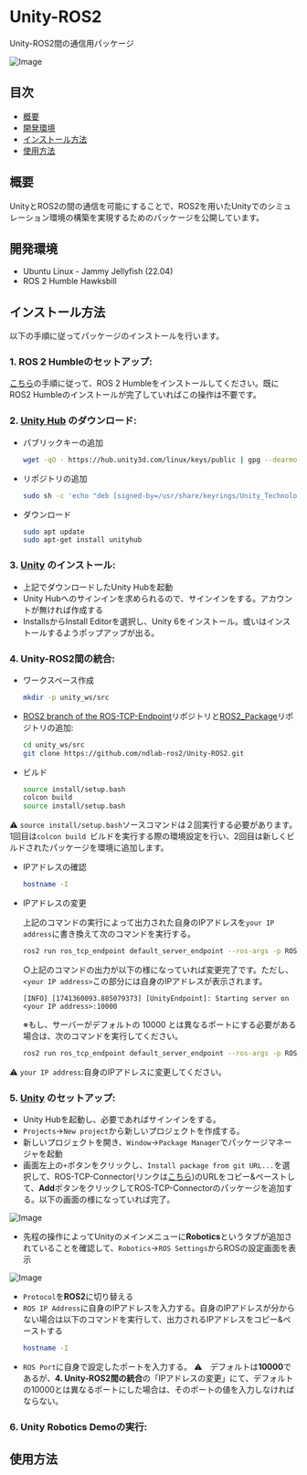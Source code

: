 # Unity-ROS2

Unity-ROS2間の通信用パッケージ

![Image](https://github.com/user-attachments/assets/d205efc0-7201-4792-8e70-3fee1f0d3889)

## 目次
<!-- TOC -->

- [概要](#概要)
- [開発環境](#開発環境)
- [インストール方法](#インストール方法)
- [使用方法](#使用方法)

<!-- /TOC -->

## 概要

UnityとROS2の間の通信を可能にすることで、ROS2を用いたUnityでのシミュレーション環境の構築を実現するためのパッケージを公開しています。

## 開発環境

- Ubuntu Linux - Jammy Jellyfish (22.04)
- ROS 2 Humble Hawksbill

## インストール方法

以下の手順に従ってパッケージのインストールを行います。
### 1. ROS 2 Humbleのセットアップ:  
   [こちら](https://docs.ros.org/en/humble/Installation.html)の手順に従って、ROS 2 Humbleをインストールしてください。既にROS2 Humbleのインストールが完了していればこの操作は不要です。
   
### 2. [Unity Hub](https://unity.com/ja/download) のダウンロード:
- パブリックキーの追加
   ```bash
   wget -qO - https://hub.unity3d.com/linux/keys/public | gpg --dearmor | sudo tee /usr/share/keyrings/Unity_Technologies_ApS.gpg > /dev/null

- リポジトリの追加
   ```bash
   sudo sh -c 'echo "deb [signed-by=/usr/share/keyrings/Unity_Technologies_ApS.gpg] https://hub.unity3d.com/linux/repos/deb stable main" > /etc/apt/sources.list.d/unityhub.list'

- ダウンロード
   ```bash
   sudo apt update
   sudo apt-get install unityhub
    ```

### 3. [Unity](https://unity.com/) のインストール:

- 上記でダウンロードしたUnity Hubを起動
- Unity Hubへのサインインを求められるので、サインインをする。アカウントが無ければ作成する
- InstallsからInstall Editorを選択し、Unity 6をインストール。或いはインストールするようポップアップが出る。

### 4. Unity-ROS2間の統合:

- ワークスペース作成
   ```bash
   mkdir -p unity_ws/src
   ```

- [ROS2 branch of the ROS-TCP-Endpoint](https://github.com/ndlab-ros2/Unity-ROS2/tree/main/ROS-TCP-Endpoint)リポジトリと[ROS2_Package](https://github.com/ndlab-ros2/Unity-ROS2/tree/main/ros2_packages)リポジトリの追加:
   ```bash
   cd unity_ws/src
   git clone https://github.com/ndlab-ros2/Unity-ROS2.git
   ```

- ビルド
   ```bash
   source install/setup.bash
   colcon build
   source install/setup.bash
   ```

⚠️ `source install/setup.bash`ソースコマンドは２回実行する必要があります。1回目は`colcon build
`ビルドを実行する際の環境設定を行い、2回目は新しくビルドされたパッケージを環境に追加します。

- IPアドレスの確認
   ```bash
   hostname -I
   ```

- IPアドレスの変更

  上記のコマンドの実行によって出力された自身のIPアドレスを`your IP address`に書き換えて次のコマンドを実行する。
   ```bash
   ros2 run ros_tcp_endpoint default_server_endpoint --ros-args -p ROS_IP:=your IP address
   ```


   ○上記のコマンドの出力が以下の様になっていれば変更完了です。ただし、`<your IP address>`この部分には自身のIPアドレスが表示されます。
  
   `[INFO] [1741360093.885079373] [UnityEndpoint]: Starting server on <your IP address>:10000`


   ※もし、サーバーがデフォルトの 10000 とは異なるポートにする必要がある場合は、次のコマンドを実行してください。
   ```bash
   ros2 run ros_tcp_endpoint default_server_endpoint --ros-args -p ROS_IP:=your IP address -p ROS_TCP_PORT:=10000
   ```
⚠️ `your IP address`:自身のIPアドレスに変更してください。

### 5. [Unity](https://unity.com/) のセットアップ:
-  Unity Hubを起動し、必要であればサインインをする。
-  `Projects`→`New project`から新しいプロジェクトを作成する。
-  新しいプロジェクトを開き、`Window`→`Package Manager`でパッケージマネージャを起動
-  画面左上の`+`ボタンをクリックし、`Install package from git URL...`を選択して、ROS-TCP-Connector(リンクは[こちら](https://github.com/Unity-Technologies/ROS-TCP-Connector))のURLをコピー&ペーストして、**Add**ボタンをクリックしてROS-TCP-Connectorのパッケージを追加する。以下の画面の様になっていれば完了。

![Image](https://github.com/user-attachments/assets/aa0e37b5-cc6b-490a-a8ff-a7926bd0d2ea)

-  先程の操作によってUnityのメインメニューに**Robotics**というタブが追加されていることを確認して、`Robotics`→`ROS Settings`からROSの設定画面を表示

![Image](https://github.com/user-attachments/assets/f6fda079-4141-4718-8a6c-e11668b6a646)

-  `Protocol`を**ROS2**に切り替える
-  `ROS IP Address`に自身のIPアドレスを入力する。自身のIPアドレスが分からない場合は以下のコマンドを実行して、出力されるIPアドレスをコピー&ペーストする
   ```bash
   hostname -I
   ```
-  `ROS Port`に自身で設定したポートを入力する。
⚠️　デフォルトは**10000**であるが、**4. Unity-ROS2間の統合**の「IPアドレスの変更」にて、デフォルトの10000とは異なるポートにした場合は、そのポートの値を入力しなければならない。

### 6. Unity Robotics Demoの実行:

## 使用方法
